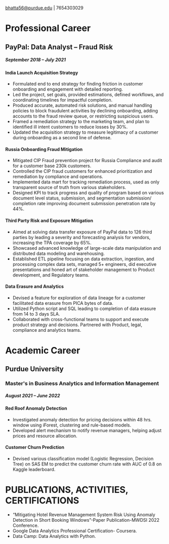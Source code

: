 bhatta56@purdue.edu | 7654303029

# Professional Career

## PayPal: Data Analyst – Fraud Risk
##### September 2018 – July 2021
 

#### India Launch Acquisition Strategy
* Formulated end to end strategy for finding friction in customer onboarding and engagement with detailed reporting.
* Led the project, set goals, provided estimations, defined workflows, and coordinating timelines for impactful completion.
* Produced accurate, automated risk solutions, and manual handling policies to block fraudulent activities by declining onboarding, adding accounts to the fraud review queue, or restricting suspicious users.
* Framed a remediation strategy to the marketing team, and plan to identified ill intent customers to reduce losses by 30%.
* Updated the acquisition strategy to measure legitimacy of a customer during onboarding as a second line of defense.

#### Russia Onboarding Fraud Mitigation
* Mitigated CIP Fraud prevention project for Russia Compliance and audit for a customer base 230k customers.
* Controlled the CIP fraud customers for enhanced prioritization and remediation by compliance and operations.
* Implemented data mart for tracking remediation process, used as only transparent source of truth from various stakeholders.
* Designed KPI to track progress and quality of program based on various document level status, submission, and segmentation submission/ completion rate improving document submission penetration rate by 44%.

#### Third Party Risk and Exposure Mitigation
* Aimed at solving data transfer exposure of PayPal data to 126 third parties by leading a severity and forecasting analysis for vendors, increasing the TPA coverage by 65%.
* Showcased advanced knowledge of large-scale data manipulation and distributed data modeling and warehousing.
* Established ETL pipeline focusing on data extraction, ingestion, and processing complex data sets, managed 5+ engineers, did executive presentations and honed art of stakeholder management to Product development, and Regulatory teams.

#### Data Erasure and Analytics
* Devised a feature for exploration of data lineage for a customer facilitated data erasure from PICA bytes of data.
* Utilized Python script and SQL leading to completion of data erasure from 14 to 3 days SLA.
* Collaborated with cross-functional teams to support and execute product strategy and decisions. Partnered with Product, legal, compliance and analytics teams.


# Academic Career

## Purdue University
### Master's in Business Analytics and Information Management
##### August 2021 – June 2022

#### Red Roof Anomaly Detection
* Investigated anomaly detection for pricing decisions within 48 hrs. window using iForest, clustering and rule-based models.
* Developed alert mechanism to notify revenue managers, helping adjust prices and resource allocation.


#### Customer Churn Prediction
* Devised various classification model (Logistic Regression, Decision Tree) on SAS EM to predict the customer churn rate with AUC of 0.8 on Kaggle leaderboard.


# PUBLICATIONS, ACTIVITIES, CERTIFICATIONS
* “Mitigating Hotel Revenue Management System Risk Using Anomaly Detection in Short Booking Windows”-Paper Publication-MWDSI 2022 Conference.
* Google Data Analytics Professional Certification- Coursera.
* Data Camp: Data Analytics with Python.
